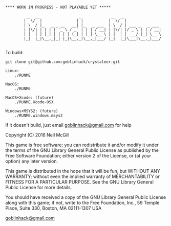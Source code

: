 ```

**** WORK IN PROGRESS - NOT PLAYABLE YET *****

         __  __                 _             __  __                
        |  \/  |               | |           |  \/  |               
        | \  / |_   _ _ __   __| |_   _ ___  | \  / | ___ _   _ ___ 
        | |\/| | | | | '_ \ / _` | | | / __| | |\/| |/ _ \ | | / __|
        | |  | | |_| | | | | (_| | |_| \__ \ | |  | |  __/ |_| \__ \
        |_|  |_|\__,_|_| |_|\__,_|\__,_|___/ |_|  |_|\___|\__,_|___/
                                                              

```

To build:

    git clone git@github.com:goblinhack/crystaleer.git

    Linux:
        ./RUNME

    MacOS:
        ./RUNME

    MacOS+Xcode: (future)
        ./RUNME.Xcode-OSX

    Windows+MSYS2: (future)
        ./RUNME.windows.msys2

If it doesn't build, just email goblinhack@gmail.com for help


 
 Copyright (C) 2016 Neil McGill

 This game is free software; you can redistribute it and/or
 modify it under the terms of the GNU Library General Public
 License as published by the Free Software Foundation; either
 version 2 of the License, or (at your option) any later version.

 This game is distributed in the hope that it will be fun,
 but WITHOUT ANY WARRANTY; without even the implied warranty of
 MERCHANTABILITY or FITNESS FOR A PARTICULAR PURPOSE.  See the GNU
 Library General Public License for more details.

 You should have received a copy of the GNU Library General Public
 License along with this game; if not, write to the Free
 Foundation, Inc., 59 Temple Place, Suite 330, Boston, MA  02111-1307  USA

 goblinhack@gmail.com
